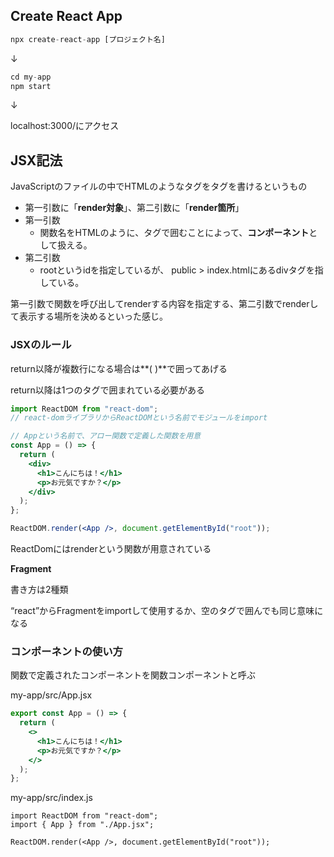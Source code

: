 ## Create React App

```jsx
npx create-react-app [プロジェクト名]
```

↓

```jsx
cd my-app
npm start
```

↓

localhost:3000/にアクセス

## JSX記法

JavaScriptのファイルの中でHTMLのようなタグをタグを書けるというもの

- 第一引数に「**render対象**」、第二引数に「**render箇所**」
- 第一引数
    - 関数名をHTMLのように、タグで囲むことによって、**コンポーネント**として扱える。
- 第二引数
    - rootというidを指定しているが、 public > index.htmlにあるdivタグを指している。

第一引数で関数を呼び出してrenderする内容を指定する、第二引数でrenderして表示する場所を決めるといった感じ。

### JSXのルール

return以降が複数行になる場合は**( )**で囲ってあげる

return以降は1つのタグで囲まれている必要がある

```jsx
import ReactDOM from "react-dom";
// react-domライブラリからReactDOMという名前でモジュールをimport

// Appという名前で、アロー関数で定義した関数を用意
const App = () => {
  return (
    <div>
      <h1>こんにちは！</h1>
      <p>お元気ですか？</p>
    </div>
  );
};

ReactDOM.render(<App />, document.getElementById("root"));
```

ReactDomにはrenderという関数が用意されている

**Fragment**

書き方は2種類

“react”からFragmentをimportして使用するか、空のタグで囲んでも同じ意味になる

### コンポーネントの使い方

関数で定義されたコンポーネントを関数コンポーネントと呼ぶ

my-app/src/App.jsx

```jsx
export const App = () => {
  return (
    <>
      <h1>こんにちは！</h1>
      <p>お元気ですか？</p>
    </>
  );
};
```

my-app/src/index.js
```
import ReactDOM from "react-dom";
import { App } from "./App.jsx";

ReactDOM.render(<App />, document.getElementById("root"));
```

